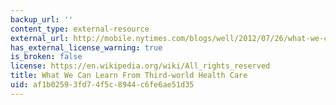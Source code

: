 ```yaml
---
backup_url: ''
content_type: external-resource
external_url: http://mobile.nytimes.com/blogs/well/2012/07/26/what-we-can-learn-from-third-world-health-care/
has_external_license_warning: true
is_broken: false
license: https://en.wikipedia.org/wiki/All_rights_reserved
title: What We Can Learn From Third-world Health Care
uid: af1b0259-3fd7-4f5c-8944-c6fe6ae51d35
---
```

